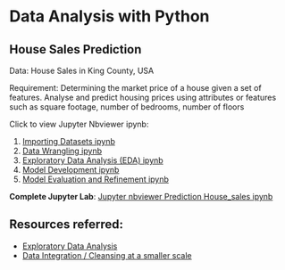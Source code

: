 # Data Analysis with Python

## House Sales Prediction 
Data: House Sales in King County, USA

Requirement: Determining the market price of a house given a set of features. Analyse and predict housing prices using attributes or features such as square footage, number of bedrooms, number of floors

Click to view Jupyter Nbviewer ipynb: 
1. [Importing Datasets ipynb](https://nbviewer.jupyter.org/github/topgyaltsering/House-sales-prediction/blob/main/intro.ipynb)
2. [Data Wrangling ipynb](https://nbviewer.jupyter.org/github/topgyaltsering/House-sales-prediction/blob/main/Data%20Wrangling.ipynb)
3. [Exploratory Data Analysis (EDA) ipynb](https://nbviewer.jupyter.org/github/topgyaltsering/House-sales-prediction/blob/main/EDA.ipynb)
4. [Model Development ipynb](https://nbviewer.jupyter.org/github/topgyaltsering/House-sales-prediction/blob/main/model%20dev.ipynb)
5. [Model Evaluation and Refinement ipynb](https://nbviewer.jupyter.org/github/topgyaltsering/House-sales-prediction/blob/main/model%20evaluation.ipynb)

**Complete Jupyter Lab**:
[Jupyter nbviewer Prediction House_sales ipynb](https://nbviewer.jupyter.org/github/topgyaltsering/House-sales-prediction/blob/main/House_sales.ipynb)


## Resources referred:
- [Exploratory Data Analysis](https://nbviewer.jupyter.org/github/Tanu-N-Prabhu/Python/blob/master/Exploratory_data_Analysis.ipynb)
- [Data Integration / Cleansing at a smaller scale](https://towardsdatascience.com/data-cleaning-with-python-using-pandas-library-c6f4a68ea8eb)


